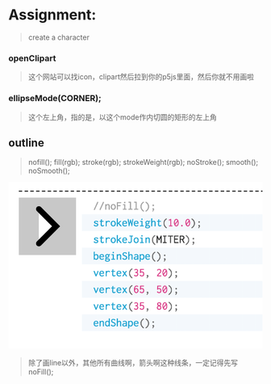 # Assignment:
> create a character

### openClipart
> 这个网站可以找icon，clipart然后拉到你的p5js里面，然后你就不用画啦

### ellipseMode(CORNER);
> 这个左上角，指的是，以这个mode作内切圆的矩形的左上角

## outline
> nofill();
> fill(rgb);
> stroke(rgb);
> strokeWeight(rgb);
> noStroke();
> smooth();
> noSmooth();

![](MITER.png)
> 除了画line以外，其他所有曲线啊，箭头啊这种线条，一定记得先写 noFill();
